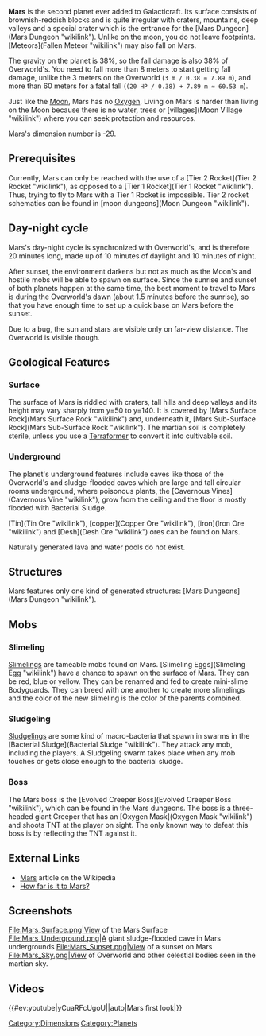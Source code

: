 **Mars** is the second planet ever added to Galacticraft. Its surface
consists of brownish-reddish blocks and is quite irregular with craters,
mountains, deep valleys and a special crater which is the entrance for
the [Mars Dungeon](Mars Dungeon "wikilink"). Unlike on the moon, you do
not leave footprints. [Meteors](Fallen Meteor "wikilink") may also fall
on Mars.

The gravity on the planet is 38%, so the fall damage is also 38% of
Overworld's. You need to fall more than 8 meters to start getting fall
damage, unlike the 3 meters on the Overworld (`3 m / 0.38 ≈ 7.89 m`),
and more than 60 meters for a fatal fall
(`(20 HP / 0.38) + 7.89 m ≈ 60.53 m`).

Just like the [Moon](Moon "wikilink"), Mars has no
[Oxygen](Oxygen "wikilink"). Living on Mars is harder than living on the
Moon because there is no water, trees or
[villages](Moon Village "wikilink") where you can seek protection and
resources.

Mars's dimension number is -29.

Prerequisites
-------------

Currently, Mars can only be reached with the use of a [Tier 2
Rocket](Tier 2 Rocket "wikilink"), as opposed to a [Tier 1
Rocket](Tier 1 Rocket "wikilink"). Thus, trying to fly to Mars with a
Tier 1 Rocket is impossible. Tier 2 rocket schematics can be found in
[moon dungeons](Moon Dungeon "wikilink").

Day-night cycle
---------------

Mars's day-night cycle is synchronized with Overworld's, and is
therefore 20 minutes long, made up of 10 minutes of daylight and 10
minutes of night.

After sunset, the environment darkens but not as much as the Moon's and
hostile mobs will be able to spawn on surface. Since the sunrise and
sunset of both planets happen at the same time, the best moment to
travel to Mars is during the Overworld's dawn (about 1.5 minutes before
the sunrise), so that you have enough time to set up a quick base on
Mars before the sunset.

Due to a bug, the sun and stars are visible only on far-view distance.
The Overworld is visible though.

Geological Features
-------------------

### Surface

The surface of Mars is riddled with craters, tall hills and deep valleys
and its height may vary sharply from y=50 to y=140. It is covered by
[Mars Surface Rock](Mars Surface Rock "wikilink") and, underneath it,
[Mars Sub-Surface Rock](Mars Sub-Surface Rock "wikilink"). The martian
soil is completely sterile, unless you use a
[Terraformer](Terraformer "wikilink") to convert it into cultivable
soil.

### Underground

The planet's underground features include caves like those of the
Overworld's and sludge-flooded caves which are large and tall circular
rooms underground, where poisonous plants, the [Cavernous
Vines](Cavernous Vine "wikilink"), grow from the ceiling and the floor
is mostly flooded with Bacterial Sludge.

[Tin](Tin Ore "wikilink"), [copper](Copper Ore "wikilink"),
[iron](Iron Ore "wikilink") and [Desh](Desh Ore "wikilink") ores can be
found on Mars.

Naturally generated lava and water pools do not exist.

Structures
----------

Mars features only one kind of generated structures: [Mars
Dungeons](Mars Dungeon "wikilink").

Mobs
----

### Slimeling

[Slimelings](Slimeling "wikilink") are tameable mobs found on Mars.
[Slimeling Eggs](Slimeling Egg "wikilink") have a chance to spawn on the
surface of Mars. They can be red, blue or yellow. They can be renamed
and fed to create mini-slime Bodyguards. They can breed with one another
to create more slimelings and the color of the new slimeling is the
color of the parents combined.

### Sludgeling

[Sludgelings](Sludgelings "wikilink") are some kind of macro-bacteria
that spawn in swarms in the [Bacterial
Sludge](Bacterial Sludge "wikilink"). They attack any mob, including the
players. A Sludgeling swarm takes place when any mob touches or gets
close enough to the bacterial sludge.

### Boss

The Mars boss is the [Evolved Creeper
Boss](Evolved Creeper Boss "wikilink"), which can be found in the Mars
dungeons. The boss is a three-headed giant Creeper that has an [Oxygen
Mask](Oxygen Mask "wikilink") and shoots TNT at the player on sight. The
only known way to defeat this boss is by reflecting the TNT against it.

External Links
--------------

-   [Mars](http://en.wikipedia.org/wiki/Mars) article on the Wikipedia
-   [How far is it to Mars?](http://www.distancetomars.com/)

Screenshots
-----------

[File:Mars\_Surface.png|View](File:Mars_Surface.png|View) of the Mars
Surface [File:Mars\_Underground.png|A](File:Mars_Underground.png|A)
giant sludge-flooded cave in Mars undergrounds
[File:Mars\_Sunset.png|View](File:Mars_Sunset.png|View) of a sunset on
Mars [File:Mars\_Sky.png|View](File:Mars_Sky.png|View) of Overworld and
other celestial bodies seen in the martian sky.

Videos
------

{{\#ev:youtube|yCuaRFcUgoU||auto|Mars first look|}}

<Category:Dimensions> <Category:Planets>

